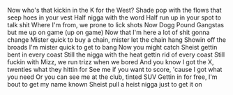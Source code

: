 Now who's that kickin in the K for the West?
Shade pop with the flows that seep hoes in your vest
Half nigga with the word
Half run up in your spot to talk shit
Where I'm from, we prone to lick shots
Now Dogg Pound Gangstas but me up on game (up on game)
Now that I'm here a lot of shit gonna change
Mister quick to buy a chain, mister let the chain hang
Showin off the broads
I'm mister quick to get to bang
Now you might catch Sheist gettin bent in every coast
Still the nigga with the heat gettin rid of every coast
Still fuckin with Mizz, we run trizz when we bored
And you know I got the X, twenties what they hittin for
See me if you want to score, 'cause I got what you need
Or you can see me at the club, tinted SUV
Gettin in for free, I'm bout to get my name known
Sheist pull a heist nigga just to get it on
